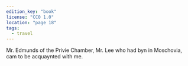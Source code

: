 ```yaml
---
edition_key: "book"
license: "CC0 1.0"
location: "page 18"
tags:
  - travel
---
```

Mr. Edmunds of the Privie
Chamber, Mr. Lee who had byn in Moschovia, cam to be acquaynted
with me.
